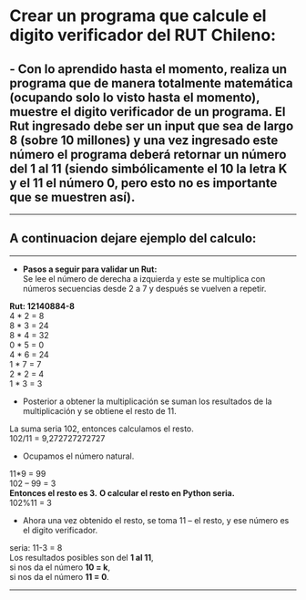 # Crear un programa que calcule el digito verificador del RUT Chileno:

## - Con lo aprendido hasta el momento, realiza un programa que de manera totalmente matemática (ocupando solo lo visto hasta el momento), muestre el digito verificador de un programa. El Rut ingresado debe ser un input que sea de largo 8 (sobre 10 millones) y una vez ingresado este número el programa deberá retornar un número del 1 al 11 (siendo simbólicamente el 10 la letra K y el 11 el número 0, pero esto no es importante que se muestren así).

***
## A continuacion dejare ejemplo del calculo:
***
- **Pasos a seguir para validar un Rut:**\
Se lee el número de derecha a izquierda y este se multiplica con números secuencias desde 2 a 7 y después se vuelven a repetir.

**Rut: 12140884-8**\
4 * 2 = 8\
8 * 3 = 24\
8 * 4 = 32\
0 * 5 = 0\
4 * 6 = 24\
1 * 7 = 7\
2 * 2 = 4\
1 * 3 = 3
- Posterior a obtener la multiplicación se suman los resultados de la multiplicación y se obtiene el resto de 11.

La suma seria 102, entonces calculamos el resto.\
102/11 = 9,272727272727
- Ocupamos el número natural.

11*9 = 99\
102 – 99 = 3\
**Entonces el resto es 3.**
**O calcular el resto en Python seria.**\
102%11 = 3
- Ahora una vez obtenido el resto, se toma 11 – el resto, y ese número es el digito verificador.

seria: 11-3 = 8\
Los resultados posibles son del **1 al 11**,\
si nos da el número **10 = k**,\
si nos da el número **11 = 0**.
***